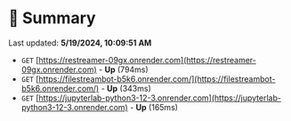 # 📖 Summary
Last updated: **5/19/2024, 10:09:51 AM**

- `GET` [https://restreamer-09gx.onrender.com](https://restreamer-09gx.onrender.com) - **Up** (794ms)
- `GET` [https://filestreambot-b5k6.onrender.com/](https://filestreambot-b5k6.onrender.com/) - **Up** (343ms)
- `GET` [https://jupyterlab-python3-12-3.onrender.com](https://jupyterlab-python3-12-3.onrender.com) - **Up** (165ms)
